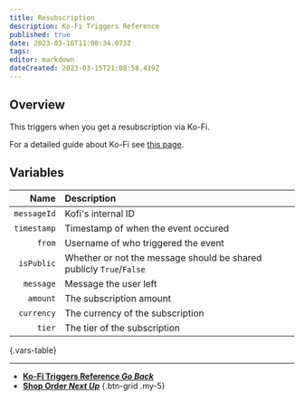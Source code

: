 ```yaml
---
title: Resubscription
description: Ko-Fi Triggers Reference
published: true
date: 2023-03-16T11:08:34.073Z
tags: 
editor: markdown
dateCreated: 2023-03-15T21:08:58.419Z
---
```


## Overview
This triggers when you get a resubscription via Ko-Fi.

For a detailed guide about Ko-Fi see [this page](/Integrations/Ko-Fi).

## Variables
Name | Description
----:|:------------
`messageId` | Kofi's internal ID
`timestamp` | Timestamp of when the event occured
`from` | Username of who triggered the event
`isPublic` | Whether or not the message should be shared publicly `True`/`False`
`message` | Message the user left
`amount` | The subscription amount
`currency` | The currency of the subscription
`tier` | The tier of the subscription
{.vars-table}

---

- [<i class="mdi mdi-chevron-left"></i>**Ko-Fi Triggers Reference *Go Back***](/Triggers/Ko-Fi)
- [<i class="mdi mdi-store primary--text"></i> **Shop Order *Next Up***](/Triggers/Ko-Fi/Shop-Order)
{.btn-grid .my-5}